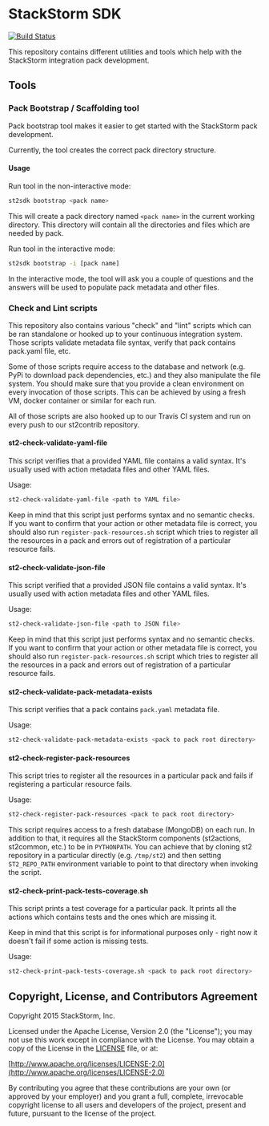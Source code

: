 # StackStorm SDK

[![Build Status](https://travis-ci.org/StackStorm/st2sdk.svg)](https://travis-ci.org/StackStorm/st2sdk)

This repository contains different utilities and tools which help with the
StackStorm integration pack development.

## Tools

### Pack Bootstrap / Scaffolding tool

Pack bootstrap tool makes it easier to get started with the StackStorm pack
development.

Currently, the tool creates the correct pack directory structure.

#### Usage

Run tool in the non-interactive mode:

```bash
st2sdk bootstrap <pack name>
```

This will create a pack directory named ``<pack name>`` in the current
working directory. This directory will contain all the directories and files
which are needed by pack.

Run tool in the interactive mode:

```bash
st2sdk bootstrap -i [pack name]
```

In the interactive mode, the tool will ask you a couple of questions and the
answers will be used to populate pack metadata and other files.

### Check and Lint scripts

This repository also contains various "check" and "lint" scripts which can be
ran standalone or hooked up to your continuous integration system. Those
scripts validate metadata file syntax, verify that pack contains pack.yaml
file, etc.

Some of those scripts require access to the database and network (e.g. PyPi to
download pack dependencies, etc.) and they also manipulate the file system.
You should make sure that you provide a clean environment on every invocation
of those scripts. This can be achieved by using a fresh VM, docker container
or similar for each run.

All of those scripts are also hooked up to our Travis CI system and run on
every push to our st2contrib repository.

#### st2-check-validate-yaml-file

This script verifies that a provided YAML file contains a valid syntax. It's
usually used with action metadata files and other YAML files.

Usage:

```bash
st2-check-validate-yaml-file <path to YAML file>
```

Keep in mind that this script just performs syntax and no semantic checks. If
you want to confirm that your action or other metadata file is correct, you
should also run ``register-pack-resources.sh`` script which tries to register
all the resources in a pack and errors out of registration of a particular
resource fails.

#### st2-check-validate-json-file

This script verified that a provided JSON file contains a valid syntax. It's
usually used with action metadata files and other YAML files.

Usage:

```bash
st2-check-validate-json-file <path to JSON file>
```

Keep in mind that this script just performs syntax and no semantic checks. If
you want to confirm that your action or other metadata file is correct, you
should also run ``register-pack-resources.sh`` script which tries to register
all the resources in a pack and errors out of registration of a particular
resource fails.

#### st2-check-validate-pack-metadata-exists

This script verifies that a pack contains ``pack.yaml`` metadata file.

Usage:

```bash
st2-check-validate-pack-metadata-exists <pack to pack root directory>
```

#### st2-check-register-pack-resources

This script tries to register all the resources in a particular pack and fails
if registering a particular resource fails.

Usage:

```bash
st2-check-register-pack-resources <pack to pack root directory>
```

This script requires access to a fresh database (MongoDB) on each run. In
addition to that, it requires all the StackStorm components (st2actions,
st2common, etc.) to be in ``PYTHONPATH``. You can achieve that by cloning st2
repository in a particular directly (e.g. ``/tmp/st2``) and then setting
``ST2_REPO_PATH`` environment variable to point to that directory when invoking
the script.

#### st2-check-print-pack-tests-coverage.sh

This script prints a test coverage for a particular pack. It prints all the
actions which contains tests and the ones which are missing it.

Keep in mind that this script is for informational purposes only - right now
it doesn't fail if some action is missing tests.

Usage:

```bash
st2-check-print-pack-tests-coverage.sh <pack to pack root directory>
```

## Copyright, License, and Contributors Agreement

Copyright 2015 StackStorm, Inc.

Licensed under the Apache License, Version 2.0 (the "License"); you may not use
this work except in compliance with the License. You may obtain a copy of the
License in the [LICENSE](LICENSE) file, or at:

[http://www.apache.org/licenses/LICENSE-2.0](http://www.apache.org/licenses/LICENSE-2.0)

By contributing you agree that these contributions are your own (or approved by
your employer) and you grant a full, complete, irrevocable copyright license to
all users and developers of the project, present and future, pursuant to the
license of the project.
